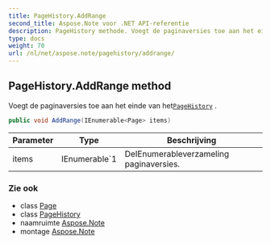 ```yaml
---
title: PageHistory.AddRange
second_title: Aspose.Note voor .NET API-referentie
description: PageHistory methode. Voegt de paginaversies toe aan het einde van hetPageHistory .
type: docs
weight: 70
url: /nl/net/aspose.note/pagehistory/addrange/
---
```

## PageHistory.AddRange method

Voegt de paginaversies toe aan het einde van het[`PageHistory`](../) .

```csharp
public void AddRange(IEnumerable<Page> items)
```

| Parameter | Type | Beschrijving |
| --- | --- | --- |
| items | IEnumerable`1 | DeIEnumerableverzameling paginaversies. |

### Zie ook

* class [Page](../../page/)
* class [PageHistory](../)
* naamruimte [Aspose.Note](../../pagehistory/)
* montage [Aspose.Note](../../../)


